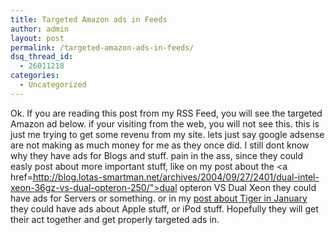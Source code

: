 ```yaml
---
title: Targeted Amazon ads in Feeds
author: admin
layout: post
permalink: /targeted-amazon-ads-in-feeds/
dsq_thread_id:
  - 26011218
categories:
  - Uncategorized
---
```

Ok. If you are reading this post from my RSS Feed, you will see the targeted Amazon ad below. if your visiting from the web, you will not see this. this is just me trying to get some revenu from my site. lets just say google adsense are not making as much money for me as they once did. I still dont know why they have ads for Blogs and stuff. pain in the ass, since they could easly post about more important stuff, like on my post about the <a href=http://blog.lotas-smartman.net/archives/2004/09/27/2401/dual-intel-xeon-36gz-vs-dual-opteron-250/">dual opteron VS Dual Xeon</a> they could have ads for Servers or something. or in my [post about Tiger in January][1] they could have ads about Apple stuff, or iPod stuff. Hopefully they will get their act together and get properly targeted ads in.

 [1]: http://blog.lotas-smartman.net/archives/2004/09/26/2400/tiger-in-january/